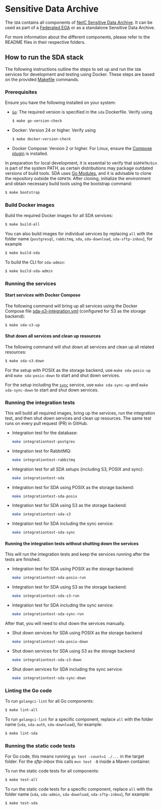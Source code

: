 # Sensitive Data Archive

The `SDA` contains all components of [NeIC Sensitive Data Archive](https://neic-sda.readthedocs.io/en/latest/). It can be used as part of a [Federated EGA](https://ega-archive.org/federated) or as a standalone Sensitive Data Archive.

For more information about the different components, please refer to the README files in their respective folders.

## How to run the SDA stack 
The following instructions outline the steps to set up and run the `SDA` services for development and testing using Docker. These steps are based on the provided [Makefile](./Makefile) commands.

### Prerequisites
Ensure you have the following installed on your system:

- [`Go`](https://www.golang.org/): The required version is specified in the `sda` Dockerfile. Verify using
    ```sh
    $ make go-version-check
    ```

- Docker: Version 24 or higher. Verify using 
    ```sh
    $ make docker-version-check 
    ```
- Docker Compose: Version 2 or higher. For Linux, ensure the [Compose plugin](https://docs.docker.com/compose/install/linux/) is installed.

In preparation for local development, it is essential to verify that `$GOPATH/bin` is part of the system PATH, as certain distributions may package outdated versions of build tools. SDA uses [Go Modules](https://github.com/golang/go/wiki/Modules), and it is advisable to clone the repository outside the `GOPATH`. After cloning, initialize the environment and obtain necessary build tools using the bootstrap command: 

```sh
$ make bootstrap
```

### Build Docker images 

Build the required Docker images for all SDA services:

```sh
$ make build-all
```

You can also build images for individual services by replacing `all` with the folder name (`postgresql`, `rabbitmq`, `sda`, `sda-download`, `sda-sftp-inbox`), for example

```sh
$ make build-sda
```

To build the CLI for `sda-admin`:

```sh
$ make build-sda-admin
```

### Running the services

#### Start services with Docker Compose
The following command will bring up all services using the Docker Compose file [sda-s3-integration.yml](.github/integration/sda-s3-integration.yml) (configured for S3 as the storage backend):

```sh
$ make sda-s3-up
```

#### Shut down all services and clean up resources
The following command will shut down all services and clean up all related resources:

```sh
$ make sda-s3-down
```

For the setup with POSIX as the storage backend, use 
`make sda-posix-up` and `make sda-posix-down` to start and shut down services. 

For the setup including the [`sync`](https://github.com/neicnordic/sda-sync) service, use `make sda-sync-up` and `make sda-sync-down` to start and shut down services.

### Running the integration tests
This will build all required images, bring up the services, run the integration test, and then shut down services and clean up resources. The same test runs on every pull request (PR) in GitHub.

- Integration test for the database:
    ```sh
    make integrationtest-postgres
    ```
- Integration test for RabbitMQ:
    ```sh
    make integrationtest-rabbitmq
    ```
- Integration test for all SDA setups (including S3, POSIX and sync):
    ```sh
    make integrationtest-sda
    ```
- Integration test for SDA using POSIX as the storage backend:
    ```sh
    make integrationtest-sda-posix
    ```
- Integration test for SDA using S3 as the storage backend:
    ```sh
    make integrationtest-sda-s3
    ```
- Integration test for SDA including the sync service:
    ```sh
    make integrationtest-sda-sync
    ```
#### Running the integration tests without shutting down the services 
This will run the integration tests and keep the services running after the tests are finished.

- Integration test for SDA using POSIX as the storage backend:
    ```sh
    make integrationtest-sda-posix-run
    ```
- Integration test for SDA using S3 as the storage backend:
    ```sh
    make integrationtest-sda-s3-run
    ```
- Integration test for SDA including the sync service:
    ```sh
    make integrationtest-sda-sync-run
    ```

After that, you will need to shut down the services manually.

- Shut down services for SDA using POSIX as the storage backend
    ```sh
    make integrationtest-sda-posix-down
    ```
- Shut down services for SDA using S3 as the storage backend
    ```sh
    make integrationtest-sda-s3-down
    ```
- Shut down services for SDA including the sync service:
    ```sh
    make integrationtest-sda-sync-down
    ```

### Linting the Go code

To run `golangci-lint` for all Go components:

```sh
$ make lint-all
```

To run `golangci-lint` for a specific component, replace `all` with the folder name (`sda`, `sda-auth`, `sda-download`), for example:

```sh
$ make lint-sda
```

### Running the static code tests

For Go code, this means running `go test -count=1 ./...` in the target folder. For the *sftp-inbox* this calls `mvn test -B` inside a Maven container.

To run the static code tests for all components:

```sh
$ make test-all
```

To run the static code tests for a specific component, replace `all` with the folder name (`sda`, `sda-admin`, `sda-download`, `sda-sftp-inbox`), for example:

```sh
$ make test-sda
```
